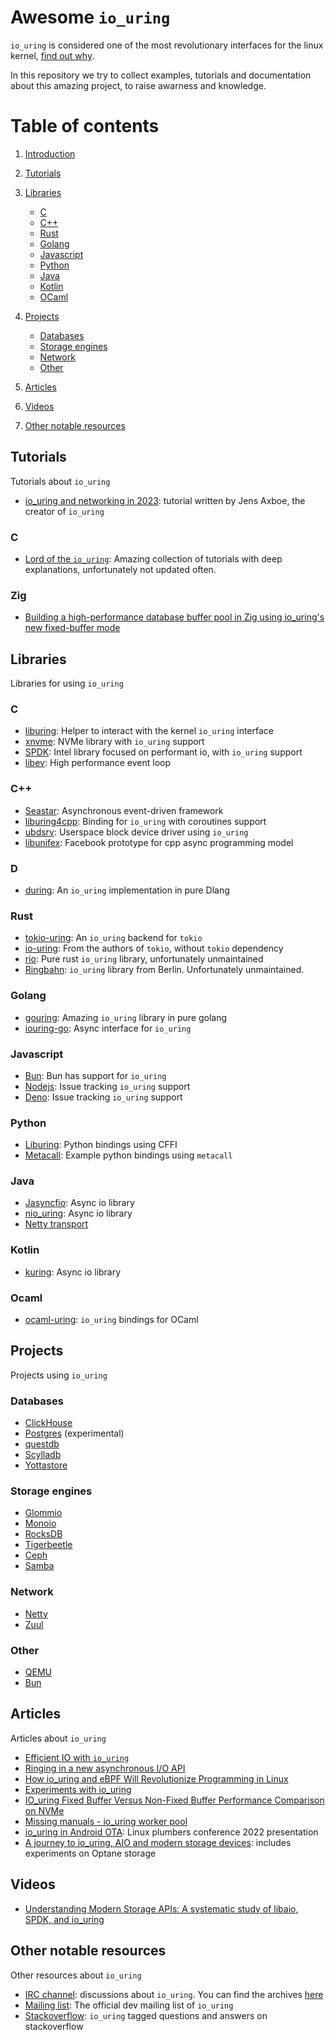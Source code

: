 # Awesome `io_uring` <a name="introduction"></a>
`io_uring` is considered one of the most revolutionary interfaces
for the linux kernel, [find out why](https://www.scylladb.com/2020/05/05/how-io_uring-and-ebpf-will-revolutionize-programming-in-linux/).

In this repository we try to collect examples, tutorials and
documentation about this amazing project, to raise awarness
and knowledge.

# Table of contents

1. [Introduction](#introduction)
2. [Tutorials](#Tutorials)
4. [Libraries](#Tutorials)
   - [C](#C) 
   - [C++](#C-1)
   - [Rust](#Rust)
   - [Golang](#Golang)
   - [Javascript](#Javascript)
   - [Python](#Python)
   - [Java](#Java)
   - [Kotlin](#Kotlin)
   - [OCaml](#OCaml)

5. [Projects](#projects)
   - [Databases](#Databases)
   - [Storage engines](#storage)
   - [Network](#network)
   - [Other](#other)
   
6. [Articles](#Articles)
7. [Videos](#Videos)
8. [Other notable resources](#other)


## Tutorials
Tutorials about `io_uring`

- [io_uring and networking in 2023](https://kernel.dk/io_uring%20and%20networking%20in%202023.pdf): tutorial written by Jens Axboe, the creator of `io_uring`

### C

- [Lord of the `io_uring`](https://unixism.net/loti/): Amazing collection of tutorials with deep explanations, 
unfortunately not updated often.

### Zig

- [Building a high-performance database buffer pool in Zig using io_uring's new fixed-buffer mode](https://gavinray97.github.io/blog/io-uring-fixed-bufferpool-zig)


## Libraries 
Libraries for using `io_uring`

### C

- [liburing](https://github.com/axboe/liburing): Helper to interact with the kernel `io_uring` interface
- [xnvme](https://xnvme.io/): NVMe library with `io_uring` support
- [SPDK](https://spdk.io/): Intel library focused on performant io, with `io_uring` support
- [libev](https://github.com/hanyong/libev): High performance event loop

### C++

- [Seastar](https://github.com/scylladb/seastar): Asynchronous event-driven
  framework
- [liburing4cpp](https://github.com/CarterLi/liburing4cpp): Binding for `io_uring`
with coroutines support
- [ubdsrv](https://github.com/ming1/ubdsrv): Userspace block device driver
using `io_uring`
- [libunifex](https://github.com/facebookexperimental/libunifex): Facebook prototype for cpp async 
programming model

### D

- [during](https://github.com/tchaloupka/during): An `io_uring` implementation in pure Dlang

### Rust

- [tokio-uring](https://github.com/tokio-rs/tokio-uring): An `io_uring` backend for `tokio`
- [io-uring](https://github.com/tokio-rs/io-uring): From the authors of `tokio`, without `tokio` dependency
- [rio](https://github.com/spacejam/rio): Pure rust `io_uring` library, unfortunately unmaintained 
- [Ringbahn](https://github.com/ringbahn/ringbahn): `io_uring` library from Berlin. Unfortunately unmaintained.

### Golang

- [gouring](https://github.com/ii64/gouring): Amazing `io_uring` library in pure golang
- [iouring-go](https://github.com/Iceber/iouring-go): Async interface for `io_uring`

### Javascript

- [Bun](https://github.com/oven-sh/bun/blob/40eca63653db107fe69fd0208cc994b0d922070f/src/io/io_linux.zig#L530): Bun has support for `io_uring`
- [Nodejs](https://github.com/nodejs/node/issues/34388): Issue tracking `io_uring` support
- [Deno](https://github.com/denoland/deno/issues/16232): Issue tracking `io_uring` support

### Python

- [Liburing](https://github.com/YoSTEALTH/Liburing): Python bindings using CFFI
- [Metacall](https://github.com/metacall/python-c-io_uring-example): Example python bindings using `metacall`

### Java

- [Jasyncfio](https://github.com/ikorennoy/jasyncfio): Async io library
- [nio_uring](https://github.com/bbeaupain/nio_uring): Async io library
- [Netty transport](https://github.com/netty/netty-incubator-transport-io_uring)

### Kotlin

- [kuring](https://github.com/ikorennoy/kuring): Async io library

### Ocaml

- [ocaml-uring](https://github.com/ocaml-multicore/ocaml-uring): `io_uring` bindings for OCaml


## Projects 
Projects using `io_uring`

### Databases

- [ClickHouse](https://github.com/ClickHouse/ClickHouse)
- [Postgres](https://github.com/anarazel/postgres/tree/aio) (experimental)
- [questdb](https://github.com/questdb/questdb)
- [Scylladb](https://github.com/scylladb/scylladb)
- [Yottastore](https://github.com/yottaStore/yottaStore)

### Storage engines <a name="storage"></a>

- [Glommio](https://github.com/DataDog/glommio)
- [Monoio](https://github.com/bytedance/monoio)
- [RocksDB](http://rocksdb.org/)
- [Tigerbeetle](https://github.com/tigerbeetledb/tigerbeetle)
- [Ceph](https://github.com/ceph/ceph)
- [Samba](https://www.snia.org/educational-library/samba-multi-channel-iouring-status-update-2021)

### Network

- [Netty](https://github.com/netty/netty-incubator-transport-io_uring)
- [Zuul](https://github.com/Netflix/zuul)


### Other

- [QEMU](https://wiki.qemu.org/Features/IOUring)
- [Bun](https://github.com/oven-sh/bun)


## Articles
Articles about `io_uring`

- [Efficient IO with `io_uring`](https://kernel.dk/io_uring.pdf)
- [Ringing in a new asynchronous I/O API](https://lwn.net/Articles/776703/)
- [How io_uring and eBPF Will Revolutionize Programming in Linux](https://www.scylladb.com/2020/05/05/how-io_uring-and-ebpf-will-revolutionize-programming-in-linux/)
- [Experiments with io_uring](https://blog.virtual-void.net/2022/10/11/experiments-with-io-uring/)
- [IO_uring Fixed Buffer Versus Non-Fixed Buffer Performance Comparison on NVMe](https://00pauln00.medium.com/io-uring-fixed-buffer-versus-non-fixed-buffer-performance-comparison-9fd506de6829)
- [Missing manuals - io_uring worker pool](https://blog.cloudflare.com/missing-manuals-io_uring-worker-pool/)
- [io_uring in Android OTA](https://lpc.events/event/16/contributions/1331/attachments/951/1867/LPC2022%20-%20io_uring%20in%20Android%20OTA.pdf): Linux plumbers conference 2022 presentation
- [A journey to io_uring, AIO and modern storage devices](https://clickhouse.com/blog/a-journey-to-io_uring-aio-and-modern-storage-devices): includes experiments on Optane storage

## Videos

- [Understanding Modern Storage APIs: A systematic study of libaio, SPDK, and io_uring](https://www.youtube.com/watch?v=5jKKVdJJqKY)

## Other notable resources <a name="other"></a>
Other resources about `io_uring`

- [IRC channel](https://webchat.oftc.net/?nick=amazingnickname&channels=%23io_uring&uio=d4): 
discussions about `io_uring`. You can find the archives [here](https://oftc.irclog.whitequark.org/io_uring/)
- [Mailing list](https://lore.kernel.org/io-uring/): The official dev mailing list of `io_uring`
- [Stackoverflow](https://stackoverflow.com/questions/tagged/io-uring): 
`io_uring` tagged questions and answers on stackoverflow
